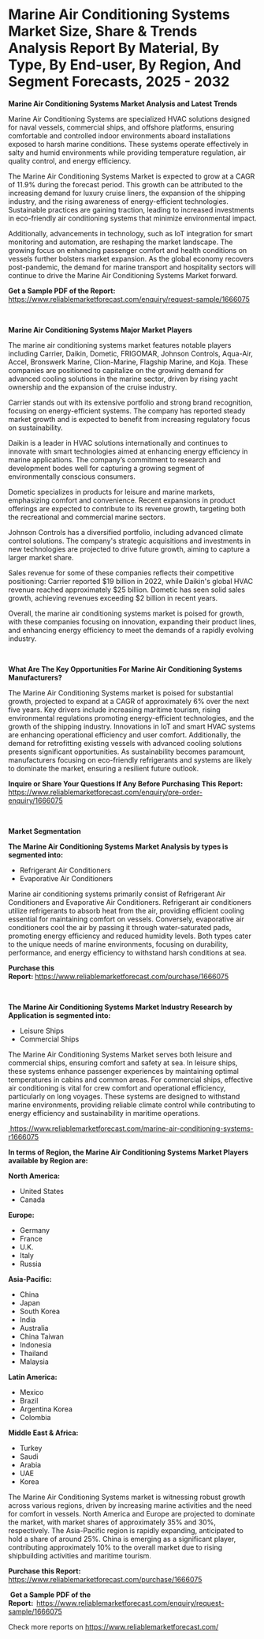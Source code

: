 <p><h1>Marine Air Conditioning Systems Market Size, Share & Trends Analysis Report By Material, By Type, By End-user, By Region, And Segment Forecasts, 2025 - 2032</h1></p><p><strong>Marine Air Conditioning Systems Market Analysis and Latest Trends</strong></p>
<p><p>Marine Air Conditioning Systems are specialized HVAC solutions designed for naval vessels, commercial ships, and offshore platforms, ensuring comfortable and controlled indoor environments aboard installations exposed to harsh marine conditions. These systems operate effectively in salty and humid environments while providing temperature regulation, air quality control, and energy efficiency.</p><p>The Marine Air Conditioning Systems Market is expected to grow at a CAGR of 11.9% during the forecast period. This growth can be attributed to the increasing demand for luxury cruise liners, the expansion of the shipping industry, and the rising awareness of energy-efficient technologies. Sustainable practices are gaining traction, leading to increased investments in eco-friendly air conditioning systems that minimize environmental impact.</p><p>Additionally, advancements in technology, such as IoT integration for smart monitoring and automation, are reshaping the market landscape. The growing focus on enhancing passenger comfort and health conditions on vessels further bolsters market expansion. As the global economy recovers post-pandemic, the demand for marine transport and hospitality sectors will continue to drive the Marine Air Conditioning Systems Market forward.</p></p>
<p><strong>Get a Sample PDF of the Report:&nbsp;</strong> <a href="https://www.reliablemarketforecast.com/enquiry/request-sample/1666075?utm_campaign=2780&utm_medium=2&utm_source=Github&utm_content=ia&utm_term=08042025&utm_id=marine-air-conditioning-systems">https://www.reliablemarketforecast.com/enquiry/request-sample/1666075</a></p>
<p>&nbsp;</p>
<p><strong>Marine Air Conditioning Systems Major Market Players</strong></p>
<p><p>The marine air conditioning systems market features notable players including Carrier, Daikin, Dometic, FRIGOMAR, Johnson Controls, Aqua-Air, Accel, Bronswerk Marine, Clion-Marine, Flagship Marine, and Koja. These companies are positioned to capitalize on the growing demand for advanced cooling solutions in the marine sector, driven by rising yacht ownership and the expansion of the cruise industry.</p><p>Carrier stands out with its extensive portfolio and strong brand recognition, focusing on energy-efficient systems. The company has reported steady market growth and is expected to benefit from increasing regulatory focus on sustainability.</p><p>Daikin is a leader in HVAC solutions internationally and continues to innovate with smart technologies aimed at enhancing energy efficiency in marine applications. The company’s commitment to research and development bodes well for capturing a growing segment of environmentally conscious consumers.</p><p>Dometic specializes in products for leisure and marine markets, emphasizing comfort and convenience. Recent expansions in product offerings are expected to contribute to its revenue growth, targeting both the recreational and commercial marine sectors.</p><p>Johnson Controls has a diversified portfolio, including advanced climate control solutions. The company's strategic acquisitions and investments in new technologies are projected to drive future growth, aiming to capture a larger market share.</p><p>Sales revenue for some of these companies reflects their competitive positioning: Carrier reported $19 billion in 2022, while Daikin's global HVAC revenue reached approximately $25 billion. Dometic has seen solid sales growth, achieving revenues exceeding $2 billion in recent years.</p><p>Overall, the marine air conditioning systems market is poised for growth, with these companies focusing on innovation, expanding their product lines, and enhancing energy efficiency to meet the demands of a rapidly evolving industry.</p></p>
<p>&nbsp;</p>
<p><strong>What Are The Key Opportunities For Marine Air Conditioning Systems Manufacturers?</strong></p>
<p><p>The Marine Air Conditioning Systems market is poised for substantial growth, projected to expand at a CAGR of approximately 6% over the next five years. Key drivers include increasing maritime tourism, rising environmental regulations promoting energy-efficient technologies, and the growth of the shipping industry. Innovations in IoT and smart HVAC systems are enhancing operational efficiency and user comfort. Additionally, the demand for retrofitting existing vessels with advanced cooling solutions presents significant opportunities. As sustainability becomes paramount, manufacturers focusing on eco-friendly refrigerants and systems are likely to dominate the market, ensuring a resilient future outlook.</p></p>
<p><strong>Inquire or Share Your Questions If Any Before Purchasing This Report:</strong> <a href="https://www.reliablemarketforecast.com/enquiry/pre-order-enquiry/1666075?utm_campaign=2780&utm_medium=2&utm_source=Github&utm_content=ia&utm_term=08042025&utm_id=marine-air-conditioning-systems">https://www.reliablemarketforecast.com/enquiry/pre-order-enquiry/1666075</a></p>
<p>&nbsp;</p>
<p><strong>Market Segmentation</strong></p>
<p><strong>The Marine Air Conditioning Systems Market Analysis by types is segmented into:</strong></p>
<p><ul><li>Refrigerant Air Conditioners</li><li>Evaporative Air Conditioners</li></ul></p>
<p><p>Marine air conditioning systems primarily consist of Refrigerant Air Conditioners and Evaporative Air Conditioners. Refrigerant air conditioners utilize refrigerants to absorb heat from the air, providing efficient cooling essential for maintaining comfort on vessels. Conversely, evaporative air conditioners cool the air by passing it through water-saturated pads, promoting energy efficiency and reduced humidity levels. Both types cater to the unique needs of marine environments, focusing on durability, performance, and energy efficiency to withstand harsh conditions at sea.</p></p>
<p><strong>Purchase this Report:&nbsp;</strong><a href="https://www.reliablemarketforecast.com/purchase/1666075?utm_campaign=2780&utm_medium=2&utm_source=Github&utm_content=ia&utm_term=08042025&utm_id=marine-air-conditioning-systems">https://www.reliablemarketforecast.com/purchase/1666075</a></p>
<p>&nbsp;</p>
<p><strong>The Marine Air Conditioning Systems Market Industry Research by Application is segmented into:</strong></p>
<p><ul><li>Leisure Ships</li><li>Commercial Ships</li></ul></p>
<p><p>The Marine Air Conditioning Systems Market serves both leisure and commercial ships, ensuring comfort and safety at sea. In leisure ships, these systems enhance passenger experiences by maintaining optimal temperatures in cabins and common areas. For commercial ships, effective air conditioning is vital for crew comfort and operational efficiency, particularly on long voyages. These systems are designed to withstand marine environments, providing reliable climate control while contributing to energy efficiency and sustainability in maritime operations.</p></p>
<p><a href="https://www.reliablemarketforecast.com/marine-air-conditioning-systems-r1666075?utm_campaign=2780&utm_medium=2&utm_source=Github&utm_content=ia&utm_term=08042025&utm_id=marine-air-conditioning-systems">&nbsp;https://www.reliablemarketforecast.com/marine-air-conditioning-systems-r1666075</a></p>
<p><strong>In terms of Region, the Marine Air Conditioning Systems Market Players available by Region are:</strong></p>
<p>
    <p> <strong> North America: </strong>
        <ul>
            <li>United States</li>
            <li>Canada</li>
        </ul>
        </p> 
    <p> <strong> Europe: </strong>
        <ul>
            <li>Germany</li>
            <li>France</li>
            <li>U.K.</li>
            <li>Italy</li>
            <li>Russia</li>
        </ul>
        </p> 
    <p> <strong> Asia-Pacific: </strong>
        <ul>
            <li>China</li>
            <li>Japan</li>
            <li>South Korea</li>
            <li>India</li>
            <li>Australia</li>
            <li>China Taiwan</li>
            <li>Indonesia</li>
            <li>Thailand</li>
            <li>Malaysia</li>
        </ul>
        </p> 
    <p> <strong> Latin America: </strong>
        <ul>
            <li>Mexico</li>
            <li>Brazil</li>
            <li>Argentina Korea</li>
            <li>Colombia</li>
        </ul>
        </p> 
    <p> <strong> Middle East & Africa: </strong>
        <ul>
            <li>Turkey</li>
            <li>Saudi</li>
            <li>Arabia</li>
            <li>UAE</li>
            <li>Korea</li>
        </ul>
    </p>
    </p>
<p><p>The Marine Air Conditioning Systems market is witnessing robust growth across various regions, driven by increasing marine activities and the need for comfort in vessels. North America and Europe are projected to dominate the market, with market shares of approximately 35% and 30%, respectively. The Asia-Pacific region is rapidly expanding, anticipated to hold a share of around 25%. China is emerging as a significant player, contributing approximately 10% to the overall market due to rising shipbuilding activities and maritime tourism.</p></p>
<p><strong>Purchase this Report: </strong><a href="https://www.reliablemarketforecast.com/purchase/1666075?utm_campaign=2780&utm_medium=2&utm_source=Github&utm_content=ia&utm_term=08042025&utm_id=marine-air-conditioning-systems">https://www.reliablemarketforecast.com/purchase/1666075</a></p>
<p>&nbsp;<strong>Get a Sample PDF of the Report:&nbsp;&nbsp;</strong><a href="https://www.reliablemarketforecast.com/enquiry/request-sample/1666075?utm_campaign=2780&utm_medium=2&utm_source=Github&utm_content=ia&utm_term=08042025&utm_id=marine-air-conditioning-systems">https://www.reliablemarketforecast.com/enquiry/request-sample/1666075</a></p>
<p><strong></strong></p>
<p>Check more reports on <a href="https://www.reliablemarketforecast.com/?utm_campaign=2780&utm_medium=2&utm_source=Github&utm_content=ia&utm_term=08042025&utm_id=marine-air-conditioning-systems">https://www.reliablemarketforecast.com/</a></p>